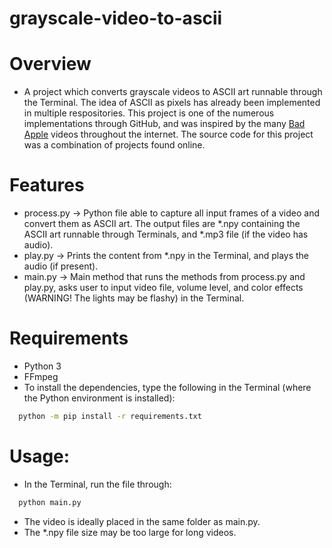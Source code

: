 # grayscale-video-to-ascii

# Overview
* A project which converts grayscale videos to ASCII art runnable through the Terminal. The idea of ASCII as pixels has already been implemented in multiple respositories. This project is one of the numerous implementations through GitHub, and was inspired by the many [Bad Apple](https://www.youtube.com/watch?v=i41KoE0iMYU) videos throughout the internet. The source code for this project was a combination of projects found online.

# Features
* process.py -> Python file able to capture all input frames of a video and convert them as ASCII art. The output files are *.npy containing the ASCII art runnable through Terminals, and *.mp3 file (if the video has audio).
* play.py -> Prints the content from *.npy in the Terminal, and plays the audio (if present).
* main.py -> Main method that runs the methods from process.py and play.py, asks user to input video file, volume level, and color effects (WARNING! The lights may be flashy) in the Terminal.

# Requirements
* Python 3
* FFmpeg
* To install the dependencies, type the following in the Terminal (where the Python environment is installed):
```sh
  python -m pip install -r requirements.txt
```

# Usage:
* In the Terminal, run the file through:
```sh
  python main.py
```
* The video is ideally placed in the same folder as main.py.
* The *.npy file size may be too large for long videos.